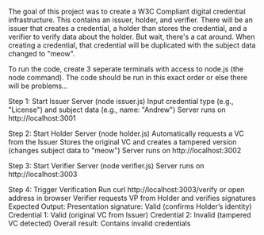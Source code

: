 The goal of this project was to create a W3C Compliant digital credential infrastructure. This contains an issuer, holder, and verifier.
There will be an issuer that creates a credential, a holder than stores the credential, and a verifier to verify data about the holder.
But wait, there's a cat around. When creating a credential, that credential will be duplicated with the subject data changed to "meow".

To run the code, create 3 seperate terminals with access to node.js (the node command). The code should be run in this exact order or else there will be problems...

Step 1: Start Issuer Server (node issuer.js)
  Input credential type (e.g., "License") and subject data (e.g., name: "Andrew")
  Server runs on http://localhost:3001
  
Step 2: Start Holder Server (node holder.js)
  Automatically requests a VC from the Issuer
  Stores the original VC and creates a tampered version (changes subject data to "meow")
  Server runs on http://localhost:3002
  
Step 3: Start Verifier Server (node verifier.js)
  Server runs on http://localhost:3003
  
Step 4: Trigger Verification
  Run curl http://localhost:3003/verify or open address in browser
  Verifier requests VP from Holder and verifies signatures
  Expected Output:
    Presentation signature: Valid (confirms Holder’s identity)
    Credential 1: Valid (original VC from Issuer)
    Credential 2: Invalid (tampered VC detected)
    Overall result: Contains invalid credentials
